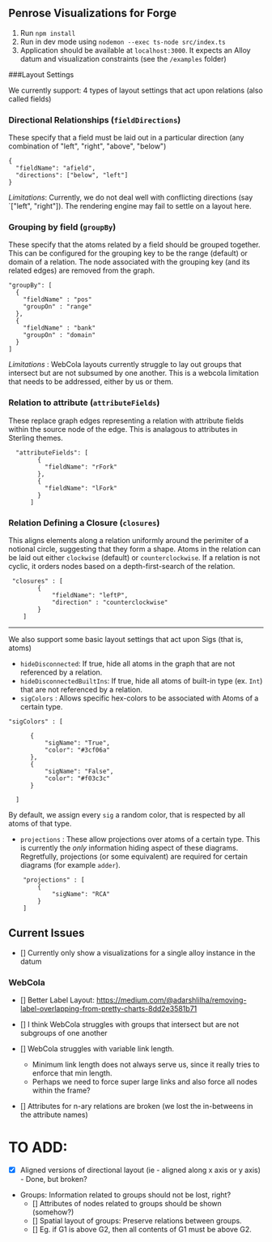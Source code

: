 ## Penrose Visualizations for Forge

1. Run `npm install`
2. Run in dev mode using `nodemon --exec ts-node src/index.ts`
3. Application should be available at `localhost:3000`. It expects an Alloy datum and visualization constraints (see the `/examples` folder)


###Layout Settings


We currently support:
4 types of layout settings that act upon relations (also called fields)


### Directional Relationships (`fieldDirections`)

These specify that a field must be laid out in a particular direction (any combination of "left", "right", "above", "below")

```
{
  "fieldName": "afield",
  "directions": ["below", "left"]
}
```

*Limitations*: Currently, we do not deal well with conflicting directions (say `["left", "right"]). The rendering engine may fail to settle on a layout here.

### Grouping by field (`groupBy`)

These specify that the atoms related by a field should be grouped together. This can be configured for the grouping key to be the range (default) or domain of a relation. The node associated with the grouping key (and its related edges) are removed from the graph.

```
"groupBy": [
  {
    "fieldName" : "pos"
    "groupOn" : "range"
  },
  {
    "fieldName" : "bank"
    "groupOn" : "domain"
  }
]
```

*Limitations* : WebCola layouts currently struggle to lay out groups that intersect but are not subsumed by one another. This is a webcola limitation that needs to be addressed, either by us or them.


### Relation to attribute (`attributeFields`)

These replace graph edges representing a relation with attribute fields within the source node of the edge. This is analagous to attributes in Sterling themes.
```
  "attributeFields": [
        {
          "fieldName": "rFork"
        },
        {
          "fieldName": "lFork"
        }
      ]
```


### Relation Defining a Closure (`closures`)

This aligns elements along a relation uniformly around the perimiter of a notional circle, suggesting that they form a shape.
Atoms in the relation can be laid out either `clockwise` (default) or `counterclockwise`. If a relation is not cyclic, it orders nodes based on a depth-first-search of the relation.


```
 "closures" : [
        {
            "fieldName": "leftP",
            "direction" : "counterclockwise"
        }
    ]

```


-------------------
We also support some basic layout settings that act upon Sigs (that is, atoms)

  - `hideDisconnected`: If true, hide all atoms in the graph that are not referenced by a relation.
  - `hideDisconnectedBuiltIns`: If true, hide all atoms of built-in type (ex. `Int`) that are not referenced by a relation.
  - `sigColors` : Allows specific hex-colors to be associated with Atoms of a certain type.
  ```
"sigColors" : [

        {
            "sigName": "True",
            "color": "#3cf06a"
        },
        {
            "sigName": "False",
            "color": "#f03c3c"
        }

    ]

```
By default, we assign every `sig` a random color, that is respected by all atoms of that type.


- `projections` : These allow projections over atoms of a certain type. This is currently the *only* information hiding aspect of these diagrams. Regretfully, projections (or some equivalent) are required for certain diagrams (for example `adder`).
```
    "projections" : [
        {
            "sigName": "RCA"
        }
    ]
```

## Current Issues


- [] Currently only show a visualizations for a single alloy instance in the datum


### WebCola

- [] Better Label Layout: https://medium.com/@adarshlilha/removing-label-overlapping-from-pretty-charts-8dd2e3581b71
- [] I think WebCola struggles with groups that intersect but are not subgroups of one another
- [] WebCola struggles with variable link length. 
    - Minimum link length does not always serve us, since it really tries to enforce that min length.
    - Perhaps we need to force super large links and also force all nodes within the frame?

- [] Attributes for n-ary relations are broken (we lost the in-betweens in the attribute names)



# TO ADD:

- [x] Aligned versions of directional layout (ie - aligned along x axis or y axis)
      - Done, but broken?
- Groups: Information related to groups should not be lost, right?
    - [] Attributes of nodes related to groups should be shown (somehow?)
    - [] Spatial layout of groups:  Preserve relations between groups.
    - [] Eg. if G1 is above G2, then all contents of G1 must be above G2.